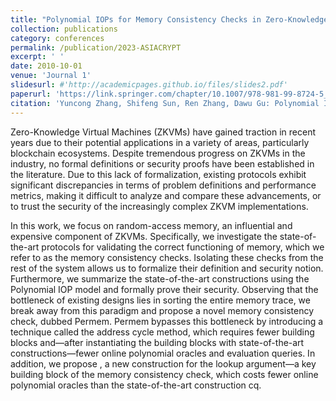 ```yaml
---
title: "Polynomial IOPs for Memory Consistency Checks in Zero-Knowledge Virtual Machines"
collection: publications
category: conferences
permalink: /publication/2023-ASIACRYPT
excerpt: ' '
date: 2010-10-01
venue: 'Journal 1'
slidesurl: #'http://academicpages.github.io/files/slides2.pdf'
paperurl: 'https://link.springer.com/chapter/10.1007/978-981-99-8724-5_4'
citation: 'Yuncong Zhang, Shifeng Sun, Ren Zhang, Dawu Gu: Polynomial IOPs for Memory Consistency Checks in Zero-Knowledge Virtual Machines. ASIACRYPT (2) 2023: 111-141'
---
```


Zero-Knowledge Virtual Machines (ZKVMs) have gained traction in recent years due to their potential applications in a variety of areas, particularly blockchain ecosystems. Despite tremendous progress on ZKVMs in the industry, no formal definitions or security proofs have been established in the literature. Due to this lack of formalization, existing protocols exhibit significant discrepancies in terms of problem definitions and performance metrics, making it difficult to analyze and compare these advancements, or to trust the security of the increasingly complex ZKVM implementations.

In this work, we focus on random-access memory, an influential and expensive component of ZKVMs. Specifically, we investigate the state-of-the-art protocols for validating the correct functioning of memory, which we refer to as the memory consistency checks. Isolating these checks from the rest of the system allows us to formalize their definition and security notion. Furthermore, we summarize the state-of-the-art constructions using the Polynomial IOP model and formally prove their security. Observing that the bottleneck of existing designs lies in sorting the entire memory trace, we break away from this paradigm and propose a novel memory consistency check, dubbed Permem.  Permem bypasses this bottleneck by introducing a technique called the address cycle method, which requires fewer building blocks and—after instantiating the building blocks with state-of-the-art constructions—fewer online polynomial oracles and evaluation queries. In addition, we propose , a new construction for the lookup argument—a key building block of the memory consistency check, which costs fewer online polynomial oracles than the state-of-the-art construction cq.
